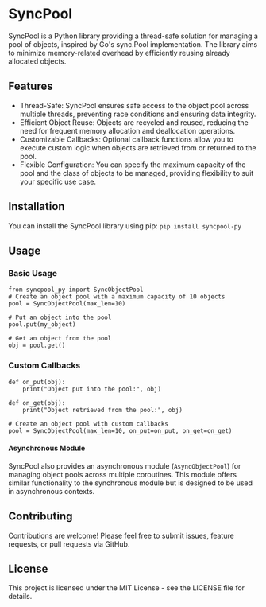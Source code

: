 # SyncPool

SyncPool is a Python library providing a thread-safe solution for managing a pool of objects, inspired by Go's sync.Pool implementation. The library aims to minimize memory-related overhead by efficiently reusing already allocated objects.

## Features

* Thread-Safe: SyncPool ensures safe access to the object pool across multiple threads, preventing race conditions and ensuring data integrity.
* Efficient Object Reuse: Objects are recycled and reused, reducing the need for frequent memory allocation and deallocation operations.
* Customizable Callbacks: Optional callback functions allow you to execute custom logic when objects are retrieved from or returned to the pool.
* Flexible Configuration: You can specify the maximum capacity of the pool and the class of objects to be managed, providing flexibility to suit your specific use case.

## Installation

You can install the SyncPool library using pip:
`pip install syncpool-py`

## Usage
### Basic Usage
```
from syncpool_py import SyncObjectPool
# Create an object pool with a maximum capacity of 10 objects
pool = SyncObjectPool(max_len=10)

# Put an object into the pool
pool.put(my_object)

# Get an object from the pool
obj = pool.get()
```

### Custom Callbacks
```
def on_put(obj):
    print("Object put into the pool:", obj)

def on_get(obj):
    print("Object retrieved from the pool:", obj)

# Create an object pool with custom callbacks
pool = SyncObjectPool(max_len=10, on_put=on_put, on_get=on_get)
```

#### Asynchronous Module

SyncPool also provides an asynchronous module (`AsyncObjectPool`) for managing object pools across multiple coroutines. This module offers similar functionality to the synchronous module but is designed to be used in asynchronous contexts.

## Contributing

Contributions are welcome! Please feel free to submit issues, feature requests, or pull requests via GitHub.

## License

This project is licensed under the MIT License - see the LICENSE file for details.